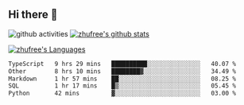 ## Hi there 👋
![github activities](https://metrics.lecoq.io/zhufree?template=terminal)
[![zhufree's github stats](https://github-readme-stats.vercel.app/api?username=zhufree&show_icons=true&count_private=true)](https://github.com/anuraghazra/github-readme-stats)

[![zhufree's Languages](https://github-readme-stats.vercel.app/api/top-langs/?username=zhufree&layout=compact&langs_count=10)](https://github.com/anuraghazra/github-readme-stats)
<!--START_SECTION:waka-->

```txt
TypeScript   9 hrs 29 mins   ██████████░░░░░░░░░░░░░░░   40.07 %
Other        8 hrs 10 mins   ████████▓░░░░░░░░░░░░░░░░   34.49 %
Markdown     1 hr 57 mins    ██░░░░░░░░░░░░░░░░░░░░░░░   08.25 %
SQL          1 hr 17 mins    █▒░░░░░░░░░░░░░░░░░░░░░░░   05.45 %
Python       42 mins         ▓░░░░░░░░░░░░░░░░░░░░░░░░   03.00 %
```

<!--END_SECTION:waka-->

<!--
**zhufree/zhufree** is a ✨ _special_ ✨ repository because its `README.md` (this file) appears on your GitHub profile.

Here are some ideas to get you started:

- 🔭 I’m currently working on ...
- 🌱 I’m currently learning ...
- 👯 I’m looking to collaborate on ...
- 🤔 I’m looking for help with ...
- 💬 Ask me about ...
- 📫 How to reach me: ...
- 😄 Pronouns: ...
- ⚡ Fun fact: ...
-->
